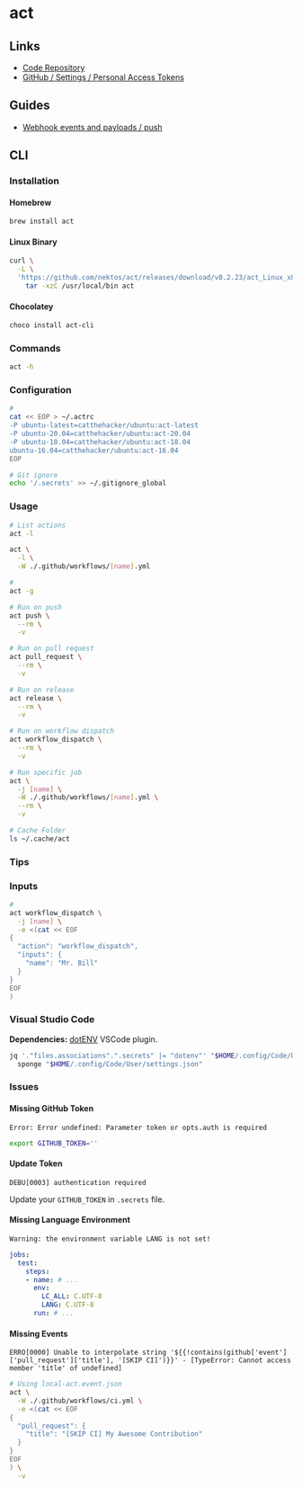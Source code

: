 # act

## Links

- [Code Repository](https://github.com/nektos/act)
- [GitHub / Settings / Personal Access Tokens](https://github.com/settings/tokens)

## Guides

- [Webhook events and payloads / push](https://docs.github.com/en/developers/webhooks-and-events/webhooks/webhook-events-and-payloads#push)

## CLI

### Installation

#### Homebrew

```sh
brew install act
```

#### Linux Binary

```sh
curl \
  -L \
  'https://github.com/nektos/act/releases/download/v0.2.23/act_Linux_x86_64.tar.gz' | \
    tar -xzC /usr/local/bin act
```

#### Chocolatey

```sh
choco install act-cli
```

### Commands

```sh
act -h
```

### Configuration

```sh
#
cat << EOP > ~/.actrc
-P ubuntu-latest=catthehacker/ubuntu:act-latest
-P ubuntu-20.04=catthehacker/ubuntu:act-20.04
-P ubuntu-18.04=catthehacker/ubuntu:act-18.04
ubuntu-16.04=catthehacker/ubuntu:act-16.04
EOP

# Git ignore
echo '/.secrets' >> ~/.gitignore_global
```

### Usage

```sh
# List actions
act -l

act \
  -l \
  -W ./.github/workflows/[name].yml

#
act -g

# Run on push
act push \
  --rm \
  -v

# Run on pull request
act pull_request \
  --rm \
  -v

# Run on release
act release \
  --rm \
  -v

# Run on workflow dispatch
act workflow_dispatch \
  --rm \
  -v

# Run specific job
act \
  -j [name] \
  -W ./.github/workflows/[name].yml \
  --rm \
  -v

# Cache Folder
ls ~/.cache/act
```

### Tips

### Inputs

```sh
#
act workflow_dispatch \
  -j [name] \
  -e <(cat << EOF
{
  "action": "workflow_dispatch",
  "inputs": {
    "name": "Mr. Bill"
  }
}
EOF
)
```

### Visual Studio Code

**Dependencies:** [dotENV](/dotenv.md#visual-studio-code) VSCode plugin.

```sh
jq '."files.associations".".secrets" |= "dotenv"' "$HOME/.config/Code/User/settings.json" | \
  sponge "$HOME/.config/Code/User/settings.json"
```

### Issues

#### Missing GitHub Token

```log
Error: Error undefined: Parameter token or opts.auth is required
```

```sh
export GITHUB_TOKEN=''
```

#### Update Token

```log
DEBU[0003] authentication required
```

Update your `GITHUB_TOKEN` in `.secrets` file.

#### Missing Language Environment

```log
Warning: the environment variable LANG is not set!
```

```yaml
jobs:
  test:
    steps:
    - name: # ...
      env:
        LC_ALL: C.UTF-8
        LANG: C.UTF-8
      run: # ...
```

#### Missing Events

```log
ERRO[0000] Unable to interpolate string '${{!contains(github['event']['pull_request']['title'], '[SKIP CI]')}}' - [TypeError: Cannot access member 'title' of undefined]
```

```sh
# Using local-act.event.json
act \
  -W ./.github/workflows/ci.yml \
  -e <(cat << EOF
{
  "pull_request": {
    "title": "[SKIP CI] My Awesome Contribution"
  }
}
EOF
) \
  -v
```

<!-- ####

```log
WARNING: Running pip as the 'root' user can result in broken permissions and conflicting behaviour with the system package manager. It is recommended to use a virtual environment instead: https://pip.pypa.io/warnings/venv
```

TODO -->

<!-- ####

```log
FATA[0000] Unable to build dependency graph!
```

TODO -->

<!-- ####

```log
Error: unable to find api field in struct HorizontalPodAutoscalerSpec for the json field "behavior"
```

TODO -->
